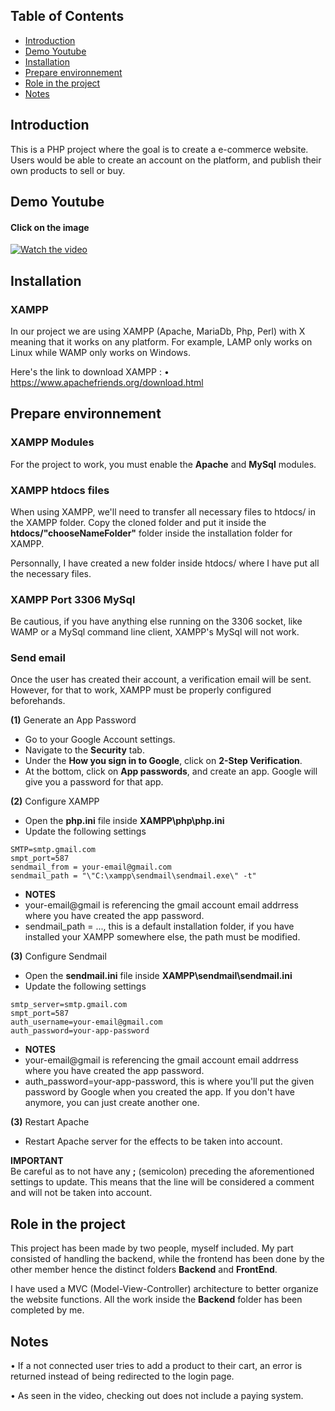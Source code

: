 ## Table of Contents

- [Introduction](#introduction)
- [Demo Youtube](#demo-youtube)
- [Installation](#installation)
- [Prepare environnement](#prepare-environnement)
- [Role in the project](#role-in-the-project)
- [Notes](#notes)

## Introduction
This is a PHP project where the goal is to create a e-commerce website. Users would be able to create an account on the platform, and publish their own products to sell or buy.

## Demo Youtube
#### Click on the image
[![Watch the video](https://img.youtube.com/vi/ZtMCAN9AFzk/maxresdefault.jpg)](https://www.youtube.com/watch?v=ZtMCAN9AFzk)

## Installation

### XAMPP
In our project we are using XAMPP (Apache, MariaDb, Php, Perl) with X meaning that it works on any platform.
For example, LAMP only works on Linux while WAMP only works on Windows.

Here's the link to download XAMPP : 
• https://www.apachefriends.org/download.html

## Prepare environnement

### XAMPP Modules
For the project to work, you must enable the **Apache** and **MySql** modules.

### XAMPP htdocs files
When using XAMPP, we'll need to transfer all necessary files to htdocs/ in the XAMPP folder. Copy the cloned folder and put it inside the **htdocs/"chooseNameFolder"** folder inside the installation folder for XAMPP. 

Personnally, I have created a new folder inside htdocs/ where I have put all the necessary files.

### XAMPP Port 3306 MySql
Be cautious, if you have anything else running on the 3306 socket, like WAMP or a MySql command line client, XAMPP's MySql will
not work.

### Send email
Once the user has created their account, a verification email will be sent. However, for that to work, XAMPP must be properly configured beforehands.

**(1)** Generate an App Password
- Go to your Google Account settings.
- Navigate to the **Security** tab.
- Under the **How you sign in to Google**, click on **2-Step Verification**.
- At the bottom, click on **App passwords**, and create an app. Google will give you a password for that app.

**(2)** Configure XAMPP
- Open the **php.ini** file inside **XAMPP\php\php.ini**
- Update the following settings
```
SMTP=smtp.gmail.com
smpt_port=587
sendmail_from = your-email@gmail.com
sendmail_path = "\"C:\xampp\sendmail\sendmail.exe\" -t"
```
- **NOTES**
- your-email@gmail is referencing the gmail account email addrress where you have created the app password.
- sendmail_path = ..., this is a default installation folder, if you have installed your XAMPP somewhere else, the path must be modified.


**(3)** Configure Sendmail
- Open the **sendmail.ini** file inside **XAMPP\sendmail\sendmail.ini**
- Update the following settings
```
smtp_server=smtp.gmail.com
smpt_port=587
auth_username=your-email@gmail.com
auth_password=your-app-password
```

- **NOTES**
- your-email@gmail is referencing the gmail account email addrress where you have created the app password.
- auth_password=your-app-password, this is where you'll put the given password by Google when you created the app. If you don't have anymore, you can just create another one.

**(3)** Restart Apache
- Restart Apache server for the effects to be taken into account.

**IMPORTANT** <br>
Be careful as to not have any **;** (semicolon) preceding the aforementioned settings to update. This means that the line will be considered a comment and will not be taken into account.

## Role in the project
This project has been made by two people, myself included. My part consisted of handling the backend, while the frontend has been done by the other member hence the distinct folders **Backend** and **FrontEnd**. <br>

I have used a MVC (Model-View-Controller) architecture to better organize the website functions. All the work inside the **Backend** folder has been completed by me.

## Notes
• If a not connected user tries to add a product to their cart, an error is returned instead of being redirected to the login page.

• As seen in the video, checking out does not include a paying system.
